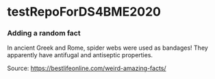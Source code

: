 # testRepoForDS4BME2020

### Adding a random fact

In ancient Greek and Rome, spider webs were used as bandages! They apparently have antifugal and antiseptic properties.

Source: https://bestlifeonline.com/weird-amazing-facts/

